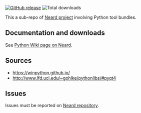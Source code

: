 [![GitHub release](https://img.shields.io/github/release/crazy-max/neard-tool-python.svg?style=flat-square)](https://github.com/crazy-max/neard-tool-python/releases/latest)
![Total downloads](https://img.shields.io/github/downloads/crazy-max/neard-tool-python/total.svg?style=flat-square)

This a sub-repo of [Neard project](https://github.com/crazy-max/neard) involving Python tool bundles.

## Documentation and downloads

See [Python Wiki page on Neard](https://github.com/crazy-max/neard/wiki/toolPython).

## Sources

* https://winpython.github.io/
* http://www.lfd.uci.edu/~gohlke/pythonlibs/#pyqt4

## Issues

Issues must be reported on [Neard repository](https://github.com/crazy-max/neard/issues).

